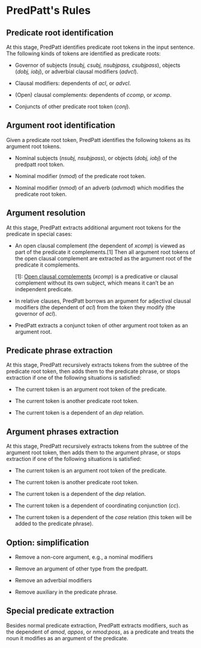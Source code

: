 PredPatt's Rules
================

Predicate root identification
-----------------------------

At this stage, PredPatt identifies predicate root tokens in the input
sentence. The following kinds of tokens are identified as predicate
roots:

-   Governor of subjects (*nsubj, csubj, nsubjpass, csubjpass*), objects
    (*dobj, iobj*), or adverbial clausal modifiers (*advcl*).

-   Clausal modifiers: dependents of *acl*, or *advcl*.

-   (Open) clausal complements: dependents of *ccomp*, or *xcomp*.

-   Conjuncts of other predicate root token (*conj*).

Argument root identification
----------------------------

Given a predicate root token, PredPatt identifies the following tokens
as its argument root tokens.

-   Nominal subjects (*nsubj, nsubjpass*), or objects (*dobj, iobj*) of
    the predpatt root token.

-   Nominal modifier (*nmod*) of the predicate root token.

-   Nominal modifier (*nmod*) of an adverb (*advmod*) which modifies the
    predicate root token.

Argument resolution
-------------------

At this stage, PredPatt extracts additional argument root tokens for the
predicate in special cases:

-   An open clausal complement (the dependent of *xcomp*) is viewed as
    part of the predicate it complements.[1] Then all argument root
    tokens of the open clausal complement are extracted as the argument
    root of the predicate it complements.

    [1]: [Open clausal complements](http://universaldependencies.org/u/dep/xcomp.html) (*xcomp*) is a predicative or clausal complement without its own subject, which means it can’t be an independent predicate.


-   In relative clauses, PredPatt borrows an argument for adjectival
    clausal modifiers (the dependent of *acl*) from the token they
    modify (the governor of *acl*).

-   PredPatt extracts a conjunct token of other argument root token as
    an argument root.

Predicate phrase extraction
---------------------------

At this stage, PredPatt recursively extracts tokens from the subtree of
the predicate root token, then adds them to the predicate phrase, or
stops extraction if one of the following situations is satisfied:

-   The current token is an argument root token of the predicate.

-   The current token is another predicate root token.

-   The current token is a dependent of an *dep* relation.

Argument phrases extraction
---------------------------

At this stage, PredPatt recursively extracts tokens from the subtree of
the argument root token, then adds them to the argument phrase, or stops
extraction if one of the following situations is satisfied:

-   The current token is an argument root token of the predicate.

-   The current token is another predicate root token.

-   The current token is a dependent of the *dep* relation.

-   The current token is a dependent of coordinating conjunction (*cc*).

-   The current token is a dependent of the *case* relation (this token
    will be added to the predicate phrase).

Option: simplification
----------------------

-   Remove a non-core argument, e.g., a nominal modifiers

-   Remove an argument of other type from the predpatt.

-   Remove an adverbial modifiers

-   Remove auxiliary in the predicate phrase.

Special predicate extraction
----------------------------

Besides normal predicate extraction, PredPatt extracts modifiers, such as
the dependent of *amod*, *appos*, or *nmod:poss*, as a predicate and
treats the noun it modifies as an argument of the predicate.


<!--
## Rules Description

At a high level PredPatt operates in the following stages

1. Predicate root identification
2. Argument root identification
3. Post-processing (xcomp merge, relative clause resolution, conjunction argument resolution)
4. Predicate and argument phrase extraction (and optionally simplification)
5. Conjunction expansion

### Rules for extracting predicate root token

- **a1**: Extract a predicate token from the dependent of clausal complement ``ccomp``.

  > He says that you **like** to swim.

- **a2**: Extract a predicate token from the dependent of clausal complement ``xcomp``.

  > I started to **work** there yesterday.

- **b**: Extract a predicate token from the dependent of clausal modifier.

  -  acl:

     > the issues as he **sees** them. ``acl(sees, issues)``

  -  acl:relcl:

     > a form of asbestos once **used** to make Kent cigarette filters. ``acl:relcl(used, form)``

  -  advcl:

     > The asbestos fiber, crocidolite, is unusually resilient once it **enters** the lungs. ``advcl(enters, resilient)``

- **c**: Extract a predicate token from the governor of the following relations.

    - nsubj:

    > Clinton **defeated** Dole. ``nsubj(Clinton, defeated)``

    - nsubjpass:

    > Dole was **defeated** by Clinton. ``nsubjpass(Dole, defeated)``

    - dobj:

    > Clinton **defeated** Dole. ``dobj(Dole, defeated)``

  - iobj:

    > She **gave** me a raise. ``iobj(me, gave)``

  - ccomp:

    > He **says** that you like to swim. ``ccomp(like, says)``.

  - xcomp:

    > I **started** to work there yesterday. ``xcomp(work, started)``

  - advcl:

    > The asbestos fiber, crocidolite, is unusually **resilient** once it enters the lungs. ``advcl(enters, resilient)``

- **d**: Extract a predicate token from the dependent of apposition.

  > Sam, my **brother**, arrived. ``appos(brother, Sam)``

- **e**: Extract a predicate token from the dependent of an adjectival modifier.

  > Sam eats **red** meat. ``amod(red, meat)``

- **v**: Extract a predicate token from the dependent of possessive relation.

  > I like **his** toy. ``nmod:poss(toy, his)``

- **f**: Extract a conjunct token of other predicate token.

  > He came home and **took** a shower. ``conj(took, came)``

### Rules for extracting argument root token:
- **g1**: Extract an argument token from the dependent of the following relations.

  - nsubj:

    > **Clinton** defeated Dole. ``nsubj(Clinton, defeated)``

  - nsubjpass:

    > **Dole** was defeated by Clinton. ``nsubjpass(Dole, defeated)``

- **g2**: Extract an argument token from the dependent of the following relations.

  - dobj:

    > She gave me a **raise**. ``dobj(raise, gave)``

  - iobj:

    > She gave **me** a raise. ``iobj(me, gave)``

- **h1**: Extract an argument token from the dependent of the following
  relations which directly depends on the predicate token.

  - nmod:

    > Mr. Vinken is chairman of **Elsevier**. ``nmod(Elsevier, chairman)``

  - nmod:npmod:

    > The average seven-day compound **yield** eased a fraction of a percentage point. ``nmod:npmod(yield, eased)``

  - nmod:tmod:

    > He spends his **days** sketching passers-by. ``nmod:tmod(days, spends)``

- **h2**: Extract an argument token, which indirectly depends on the
  predicate token, from the adverbial phrase.

  - nmod:

    > Dreyfus World-Wide Dollar had a seven-day compound yield of 9.37 %, down from **9.45%** a week earlier.

- **i**: Extract an argument token from the governor of an adjectival modifier.
  > Sam eats red **meat**. ``amod(red, meat)``

- **j**: Extract an argument token from the governor of apposition.

  > **Sam**, my brother, arrived. ``appos(brother, Sam)``

- **w1**: Extract an argument token from the governor of possessive relation.

  > I like his **toy**. ``nmod:poss(toy, his)``

- **w2**: Extract an argument token from the dependent of possessive relation.

  > I like **his** toy. ``nmod:poss(toy, his)``

- **k**: Extract an argument token from the dependent of the dependent of clausal complement ``ccomp``.

  > He says that you **like** to swim.

  From the triple ``ccomp(like, says)``, we finally get predpatt like ``(He, says, **SOMETHING**)``.

### Rules for post added argument root token:
- **l**: Merge the argument token set of xcomp's dependent to the argument
  token set of the real predicate token.

  > Rudolph Agnew was named a non-executive director of this British industrial
  conglomerate. Here, for the triple ``xcomp(director, named)``,

  We merge the arguments of "director" -- "this British industrial conglomerate"
  -- to the arguments of "named". Finally, we get predpatt like (Rudolph Agnew,
  was named a non-executive director of, this British industrial conglomerate).

- **m**: Extract a conjunct token of other argument token.

  > We have apples, **pears**, **oranges**, and **bananas**.

### Rules for extracting predicate phrase:
- **n1**: Extract a token from the subtree of the predicate root token,
and add it to the predicate phrase.

    > Pierre Vinken **will** join the board as a director.

- **n2**: Drop a token, which is an argument root token, from the subtree
of the predicate root token.

    > Pierre **Vinken** will join the board as a director.
``nsubj(Vinken, join)``

- **n3**: Drop a token, which is another predicate root token, from the subtree
of the predicate root token.

    > Although preliminary findings were **reported** more than a year ago , the
    latest results appear in today 's New England Journal of Medicine , a forum
    likely to bring new attention to the problem .
    ``advcl(reported, appear)``

- **n4**: Drop a token, which is the dependent of the relations set ``{ccomp, csubj, advcl, acl, acl:relcl, nmod:tmod, parataxis, appos, dep}``, from the
subtree of the predicate root token.

- **n5**: Drop a token, which is a conjunct of the predicate root token or a
conjunct of a xcomp's dependent token, from the subtree of the predicate root
token.

    > He came home and **took** a shower. ``conj(took, came)``

- **n6**: Add a case phrase to the predicate phrase.

  > He should be punished **according to** the U.S. law.

### Rules for extracting argument phrase:
- **o1**: Extract a token from the subtree of the argument root token,
and add it to the argument phrase.

    > Pierre Vinken will join **the** board as a director.

- **o2**: Extract a case token from the subtree of the argument root token.

    > He should be punished **according** to the U.S. law. ``case(according, law)``

- **o3**: Drop a token, which is a predicate root token, from the subtree
of the argument root token.

    > Mr. Vinken is chairman of Elsevier N.V. , the Dutch publishing **group**.
``appos(group, N.V.)``

- **o4**: Drop a token, which is the dependent of the relations set ``{acl, acl:relcl, appos, ccomp, dep}``
, from the subtree of the argument root token.

- **o5**: Drop the argument's cc (coordinating conjunction) from the subtree of
the argument root token.

    > We have apples, pears, oranges, **and** bananas.

- **o6**: Drop the argument's conjuct from the subtree of the argument root
token.

    > We have apples, **pears**, **oranges**, and **bananas**.

- **o7**: Drop the argument's case phrase.

    > Mr. Vinken is chairman **of** Elsevier N.V. , the Dutch publishing group.
    In ``(Elsevier N.V., is/are, the Dutch publishing group)``, ``case(of, N.V.)``

### Rules for simple predicate:
- **p1**: Remove a non-core argument, a nominal modifier, from the predpatt.

  > the office **of the Chair**.

- **p2**: Remove an argument of other type from the predpatt.

- **q**: Remove an adverbial modifier in the predicate phrase.

  > John works **closely** with Mary.

- **r**: Remove auxiliary in the predicate phrase.

  > Bird **can** fly.

### Rules for manually added tokens (English specific)
- **s**: Manually add "be" in the predicate phrase extracted in apposition.

  > "Sam, my **brother**, arrived. ``(Sam, is/are my brother)``.

- **t**: Manually add "be" in the predicate phrase extracted in adjectival modifier.

  > Sam eats **red** meat. ``(meat, is/are red)``.

### Rules for removing redundancy.

- **u**: Strip the punct in the phrase.


## TODO: ``aux,neg`` distributing rules in conjunction.
-->
